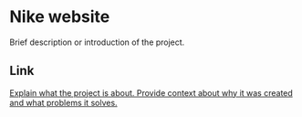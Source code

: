 # Nike website

Brief description or introduction of the project.


## Link

[Explain what the project is about. Provide context about why it was created and what problems it solves.
](https://nike-tailwind-react-js.vercel.app/)

